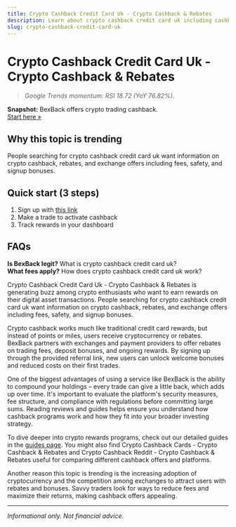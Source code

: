 ```yaml
---
title: Crypto Cashback Credit Card Uk - Crypto Cashback & Rebates
description: Learn about crypto cashback credit card uk including cashback deals, bonus offers, and how to maximize your crypto rewards.
slug: crypto-cashback-credit-card-uk
---
```


# Crypto Cashback Credit Card Uk - Crypto Cashback & Rebates

> _Google Trends momentum: RSI 18.72 (YoY 76.82%)._

**Snapshot:** BexBack offers crypto trading cashback.  
[Start here »](https://link.bexback.com/vfPttJ)

## Why this topic is trending
People searching for crypto cashback credit card uk want information on crypto cashback, rebates, and exchange offers including fees, safety, and signup bonuses.

## Quick start (3 steps)
1) Sign up with [this link](https://link.bexback.com/vfPttJ)  
2) Make a trade to activate cashback  
3) Track rewards in your dashboard

## FAQs
**Is BexBack legit?** What is crypto cashback credit card uk?  
**What fees apply?** How does crypto cashback credit card uk work?

Crypto Cashback Credit Card Uk - Crypto Cashback & Rebates is generating buzz among crypto enthusiasts who want to earn rewards on their digital asset transactions. People searching for crypto cashback credit card uk want information on crypto cashback, rebates, and exchange offers including fees, safety, and signup bonuses.

Crypto cashback works much like traditional credit card rewards, but instead of points or miles, users receive cryptocurrency or rebates. BexBack partners with exchanges and payment providers to offer rebates on trading fees, deposit bonuses, and ongoing rewards. By signing up through the provided referral link, new users can unlock welcome bonuses and reduced costs on their first trades.

One of the biggest advantages of using a service like BexBack is the ability to compound your holdings – every trade can give a little back, which adds up over time. It's important to evaluate the platform's security measures, fee structure, and compliance with regulations before committing large sums. Reading reviews and guides helps ensure you understand how cashback programs work and how they fit into your broader investing strategy.

To dive deeper into crypto rewards programs, check out our detailed guides in the [guides page](/content/guides.md). You might also find Crypto Cashback Cards - Crypto Cashback & Rebates and Crypto Cashback Reddit - Crypto Cashback & Rebates useful for comparing different cashback offers and platforms.

Another reason this topic is trending is the increasing adoption of cryptocurrency and the competition among exchanges to attract users with rebates and bonuses. Savvy traders look for ways to reduce fees and maximize their returns, making cashback offers appealing.

---
_Informational only. Not financial advice._
